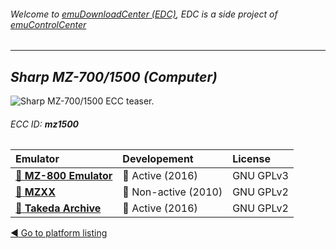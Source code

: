 ###### Welcome to [emuDownloadCenter (EDC)](https://github.com/PhoenixInteractiveNL/emuDownloadCenter/wiki/), EDC is a side project of [emuControlCenter](https://github.com/PhoenixInteractiveNL/emuControlCenter/wiki/)
***
## _Sharp MZ-700/1500 (Computer)_
![](https://raw.githubusercontent.com/wiki/PhoenixInteractiveNL/emuDownloadCenter/images_platform/ecc_mz1500_teaser.png "Sharp MZ-700/1500 ECC teaser.")
###### ECC ID: **mz1500**

| Emulator | Developement | License |
|:---------|:-------------|:--------|
| [:file_folder: **MZ-800 Emulator**](https://github.com/PhoenixInteractiveNL/emuDownloadCenter/wiki/Emulator-mz800emu#menu) | :large_blue_circle: Active (2016) | GNU GPLv3 |
| [:file_folder: **MZXX**](https://github.com/PhoenixInteractiveNL/emuDownloadCenter/wiki/Emulator-mzxx#menu) | :red_circle: Non-active (2010) | GNU GPLv2 |
| [:file_folder: **Takeda Archive**](https://github.com/PhoenixInteractiveNL/emuDownloadCenter/wiki/Emulator-takeda#menu) | :large_blue_circle: Active (2016) | GNU GPLv2 |

[:arrow_backward: Go to platform listing](https://github.com/PhoenixInteractiveNL/emuDownloadCenter/wiki/EDC-Platform-List)
